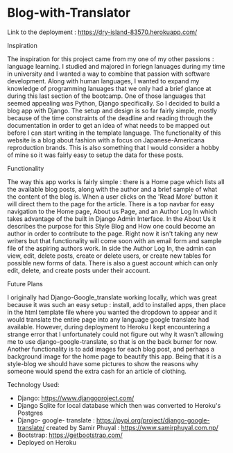 # Blog-with-Translator

Link to the deployment : https://dry-island-83570.herokuapp.com/


Inspiration

The inspiration for this project came from my one of my other passions : language learning. I studied and majored in foriegn lanuages during my time in university and I wanted a way to combine that passion with software development. Along with human languages, I wanted to expand my knowledge of programming lanuages that we only had a brief glance at during this last section of the bootcamp. One of those languages that seemed appealing was Python, Django specifically. So I decided to build a blog app with Django. The setup and design is so far fairly simple, mostly because of the time constraints of the deadline and reading through the documentation in order to get an idea of what needs to be mapped out before I can start writing in the template language. The functionality of this website is a blog about fashion with a focus on Japanese-Americana reproduction brands. This is also something that I would consider a hobby of mine so it was fairly easy to setup the data for these posts.

Functionality

  The way this app works is fairly simple : there is a Home page which lists all the available blog posts, along with the author and a brief sample of what the content of the blog is. When a user clicks on the 'Read More' button it will direct them to the page for the article. There is a top navbar for easy navigation to the Home page, About us Page, and an Author Log In which takes advantage of the built in Django Admin Interface. In the About Us it describes the purpose for this Style Blog and How one could become an author in order to contribute to the page. Right now it isn't taking any new writers but that functionality will come soon with an email form and sample file of the aspiring authors work. In side the Author Log In, the admin can view, edit, delete posts, create or delete users, or create new tables for possible new forms of data. There is also a guest account which can only edit, delete, and create posts under their account. 
  
  Future Plans
  
  I originally had Django-Google_translate working locally, which was great because it was such an easy setup : install, add to installed apps, then place in the html template file where you wanted the dropdown to appear and it would translate the entire page into any language google translate had available. However, during deployment to Heroku I kept encountering a strange error that I unfortunately could not figure out why it wasn't allowing me to use django-google-translate, so that is on the back burner for now. Another functionality is to add images for each blog post, and perhaps a background image for the home page to beautify this app. Being that it is a style-blog we should have some pictures to show the reasons why someone would spend the extra cash for an article of clothing. 
  
  
  Technology Used:
  - Django: https://www.djangoproject.com/
  - Django Sqlite for local database which then was converted to Heroku's Postgres
  - Django- google- translate : https://pypi.org/project/django-google-translate/ created by Samir Phuyal : https://www.samirphuyal.com.np/
  - Bootstrap: https://getbootstrap.com/
  - Deployed on Heroku 
